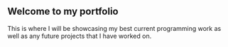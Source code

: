 ## Welcome to my portfolio

This is where I will be showcasing my best current programming work as well as any future projects that I have worked on. 
